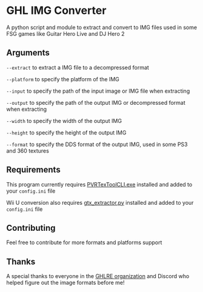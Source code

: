 # GHL IMG Converter
A python script and module to extract and convert to IMG files used in some FSG games like Guitar Hero Live and DJ Hero 2

## Arguments
`--extract` to extract a IMG file to a decompressed format

`--platform` to specify the platform of the IMG

`--input` to specify the path of the input image or IMG file when extracting

`--output` to specify the path of the output IMG or decompressed format when extracting

`--width` to specify the width of the output IMG

`--height` to specify the height of the output IMG

`--format` to specify the DDS format of the output IMG, used in some PS3 and 360 textures

## Requirements
This program currently requires [PVRTexToolCLI.exe](https://www.imgtec.com/developers/powervr-sdk-tools/pvrtextool/) installed and added to your `config.ini` file

Wii U conversion also requires [gtx_extractor.py](https://github.com/aboood40091/GTX-Extractor) installed and added to your `config.ini` file

## Contributing
Feel free to contribute for more formats and platforms support

## Thanks
A special thanks to everyone in the [GHLRE organization](https://github.com/ghlre) and Discord who helped figure out the image formats before me!